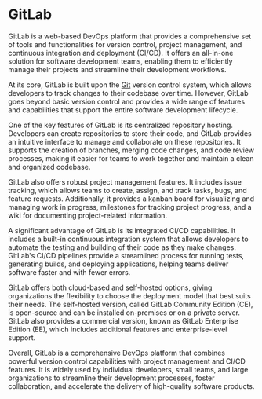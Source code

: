 # GitLab

GitLab is a web-based DevOps platform that provides a comprehensive set of tools and functionalities for version control, project management, and continuous integration and deployment (CI/CD). It offers an all-in-one solution for software development teams, enabling them to efficiently manage their projects and streamline their development workflows.

At its core, GitLab is built upon the [Git](/wiki/Git) version control system, which allows developers to track changes to their codebase over time. However, GitLab goes beyond basic version control and provides a wide range of features and capabilities that support the entire software development lifecycle.

One of the key features of GitLab is its centralized repository hosting. Developers can create repositories to store their code, and GitLab provides an intuitive interface to manage and collaborate on these repositories. It supports the creation of branches, merging code changes, and code review processes, making it easier for teams to work together and maintain a clean and organized codebase.

GitLab also offers robust project management features. It includes issue tracking, which allows teams to create, assign, and track tasks, bugs, and feature requests. Additionally, it provides a kanban board for visualizing and managing work in progress, milestones for tracking project progress, and a wiki for documenting project-related information.

A significant advantage of GitLab is its integrated CI/CD capabilities. It includes a built-in continuous integration system that allows developers to automate the testing and building of their code as they make changes. GitLab's CI/CD pipelines provide a streamlined process for running tests, generating builds, and deploying applications, helping teams deliver software faster and with fewer errors.

GitLab offers both cloud-based and self-hosted options, giving organizations the flexibility to choose the deployment model that best suits their needs. The self-hosted version, called GitLab Community Edition (CE), is open-source and can be installed on-premises or on a private server. GitLab also provides a commercial version, known as GitLab Enterprise Edition (EE), which includes additional features and enterprise-level support.

Overall, GitLab is a comprehensive DevOps platform that combines powerful version control capabilities with project management and CI/CD features. It is widely used by individual developers, small teams, and large organizations to streamline their development processes, foster collaboration, and accelerate the delivery of high-quality software products.